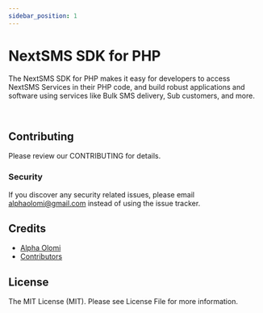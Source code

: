 ```yaml
---
sidebar_position: 1
---
```


# NextSMS SDK for PHP

The NextSMS SDK for PHP makes it easy for developers to access NextSMS Services in their PHP code, and build robust applications and software using services like Bulk SMS delivery, Sub customers, and more.

<br>

## Contributing

Please review our CONTRIBUTING for details.

### Security

If you discover any security related issues, please email [alphaolomi@gmail.com](mailto:alphaolomi@gmail.com) instead of using the issue tracker.

## Credits

-   [Alpha Olomi](https://github.com/alphaolomi)
-   [Contributors](https://github.com/nextsms/php-client/graphs/contributors)

## License

The MIT License (MIT). Please see License File for more information.
